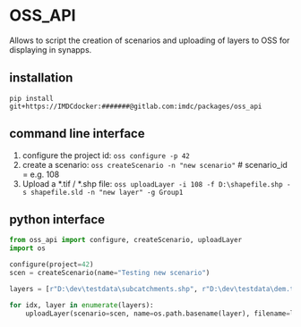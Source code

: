 # OSS_API

Allows to script the creation of scenarios and uploading of layers to OSS for displaying in synapps.

## installation
`pip install git+https://IMDCdocker:#######@gitlab.com:imdc/packages/oss_api`

## command line interface

1. configure the project id: `oss configure -p 42`
2. create a scenario: `oss createScenario -n "new scenario"` # scenario_id = e.g. 108
3. Upload a *.tif / *.shp file: `oss uploadLayer -i 108 -f D:\shapefile.shp -s shapefile.sld -n "new layer" -g Group1`

## python interface

```python
from oss_api import configure, createScenario, uploadLayer
import os

configure(project=42)
scen = createScenario(name="Testing new scenario")

layers = [r"D:\dev\testdata\subcatchments.shp", r"D:\dev\testdata\dem.tif"]

for idx, layer in enumerate(layers):
    uploadLayer(scenario=scen, name=os.path.basename(layer), filename=layer, sld="polygon", group="Group+%d"%idx)
```